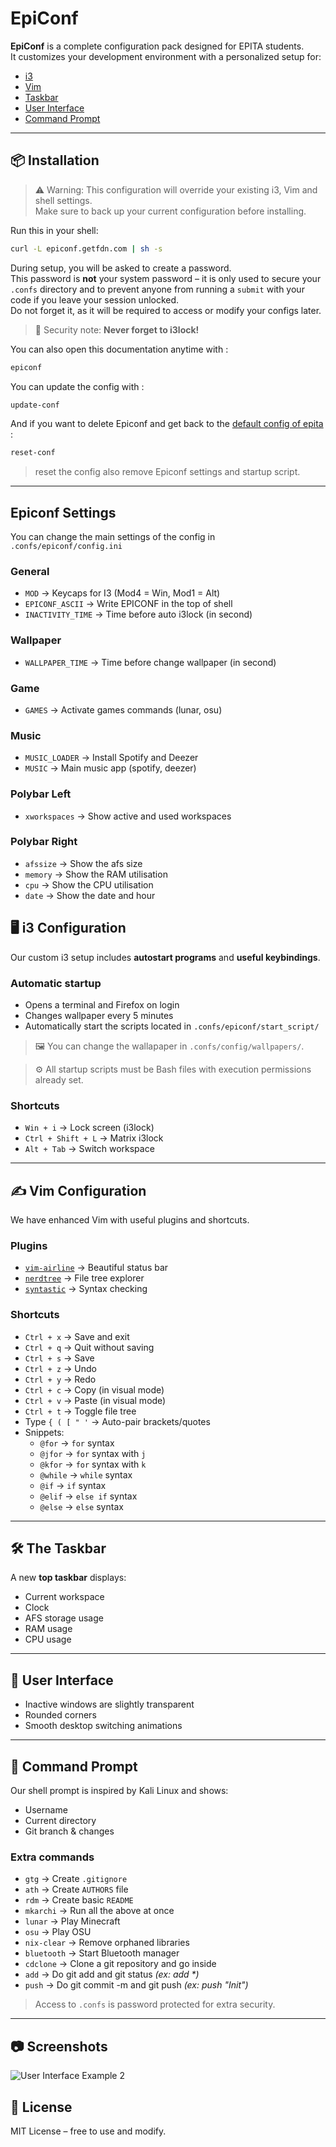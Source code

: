 # EpiConf

**EpiConf** is a complete configuration pack designed for EPITA students.  
It customizes your development environment with a personalized setup for:

- [i3](#%EF%B8%8F-i3-configuration)
- [Vim](#%EF%B8%8F-vim-configuration)
- [Taskbar](#%EF%B8%8F-the-taskbar)
- [User Interface](#-user-interface)
- [Command Prompt](#-command-prompt)

---

## 📦 Installation

> ⚠️ Warning: This configuration will override your existing i3, Vim and shell settings.  
> Make sure to back up your current configuration before installing.

Run this in your shell:

```bash
curl -L epiconf.getfdn.com | sh -s
````

During setup, you will be asked to create a password.  
This password is **not** your system password – it is only used to secure your `.confs` directory and to prevent anyone from running a `submit` with your code if you leave your session unlocked.  
Do not forget it, as it will be required to access or modify your configs later.  

> 🔐 Security note: **Never forget to i3lock!**

You can also open this documentation anytime with :

```bash
epiconf
````

You can update the config with :

```bash
update-conf
````

And if you want to delete Epiconf and get back to the [default config of epita](https://github.com/epita/epita-default-confs) :

```bash
reset-conf
````

> reset the config also remove Epiconf settings and startup script.

---

## Epiconf Settings

You can change the main settings of the config in ````.confs/epiconf/config.ini````

### General

* `MOD` → Keycaps for I3 (Mod4 = Win, Mod1 = Alt)
* `EPICONF_ASCII` → Write EPICONF in the top of shell
* `INACTIVITY_TIME` → Time before auto i3lock (in second)

### Wallpaper

* `WALLPAPER_TIME` → Time before change wallpaper (in second)

### Game

* `GAMES` → Activate games commands (lunar, osu)

### Music

* `MUSIC_LOADER` → Install Spotify and Deezer
* `MUSIC` → Main music app (spotify, deezer)

### Polybar Left

* `xworkspaces` → Show active and used workspaces

### Polybar Right

* `afssize` → Show the afs size
* `memory` → Show the RAM utilisation
* `cpu` → Show the CPU utilisation
* `date` → Show the date and hour

## 🖥️ i3 Configuration

Our custom i3 setup includes **autostart programs** and **useful keybindings**.

### Automatic startup

* Opens a terminal and Firefox on login
* Changes wallpaper every 5 minutes
* Automatically start the scripts located in ````.confs/epiconf/start_script/````

> 🖼️ You can change the wallapaper in ````.confs/config/wallpapers/````.

> ⚙️ All startup scripts must be Bash files with execution permissions already set.

### Shortcuts

* `Win + i` → Lock screen (i3lock)
* `Ctrl + Shift + L` → Matrix i3lock
* `Alt + Tab` → Switch workspace

---

## ✍️ Vim Configuration

We have enhanced Vim with useful plugins and shortcuts.

### Plugins

* [`vim-airline`](https://github.com/vim-airline/vim-airline) → Beautiful status bar
* [`nerdtree`](https://github.com/preservim/nerdtree) → File tree explorer
* [`syntastic`](https://github.com/vim-syntastic/syntastic) → Syntax checking

### Shortcuts

* `Ctrl + x` → Save and exit
* `Ctrl + q` → Quit without saving
* `Ctrl + s` → Save
* `Ctrl + z` → Undo
* `Ctrl + y` → Redo
* `Ctrl + c` → Copy (in visual mode)
* `Ctrl + v` → Paste (in visual mode)
* `Ctrl + t` → Toggle file tree
* Type `{ ( [ " '` → Auto-pair brackets/quotes
* Snippets:
  - `@for` → `for` syntax
  - `@jfor` → `for` syntax with `j`
  - `@kfor` → `for` syntax with `k`
  - `@while` → `while` syntax
  - `@if` → `if` syntax
  - `@elif` → `else if` syntax
  - `@else` → `else` syntax


---

## 🛠️ The Taskbar

A new **top taskbar** displays:

* Current workspace
* Clock
* AFS storage usage
* RAM usage
* CPU usage

---

## 🎨 User Interface

* Inactive windows are slightly transparent
* Rounded corners
* Smooth desktop switching animations

---

## 🐚 Command Prompt

Our shell prompt is inspired by Kali Linux and shows:

* Username
* Current directory
* Git branch & changes

### Extra commands

* `gtg` → Create `.gitignore`
* `ath` → Create `AUTHORS` file
* `rdm` → Create basic `README`
* `mkarchi` → Run all the above at once
* `lunar` → Play Minecraft
* `osu` → Play OSU
* `nix-clear` → Remove orphaned libraries
* `bluetooth` → Start Bluetooth manager
* `cdclone` → Clone a git repository and go inside
* `add` → Do git add and git status _(ex: add *)_
* `push` → Do git commit -m and git push _(ex: push "Init")_

> Access to `.confs` is password protected for extra security.

---

## 📷 Screenshots

![User Interface Example 2](screenshots/epiconf_desktop_2.png)

## 📜 License

MIT License – free to use and modify.
